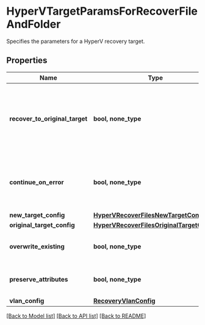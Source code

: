 # HyperVTargetParamsForRecoverFileAndFolder

Specifies the parameters for a HyperV recovery target.

## Properties
Name | Type | Description | Notes
------------ | ------------- | ------------- | -------------
**recover_to_original_target** | **bool, none_type** | Specifies whether to recover to the original target. If true, originalTargetConfig must be specified. If false, newTargetConfig must be specified. | 
**continue_on_error** | **bool, none_type** | Specifies whether to continue recovering other files if one of files or folders failed to recover. Default value is false. | [optional] 
**new_target_config** | [**HyperVRecoverFilesNewTargetConfig**](HyperVRecoverFilesNewTargetConfig.md) |  | [optional] 
**original_target_config** | [**HyperVRecoverFilesOriginalTargetConfig**](HyperVRecoverFilesOriginalTargetConfig.md) |  | [optional] 
**overwrite_existing** | **bool, none_type** | Specifies whether to override the existing files. Default is true. | [optional] 
**preserve_attributes** | **bool, none_type** | Specifies whether to preserve original attributes. Default is true. | [optional] 
**vlan_config** | [**RecoveryVlanConfig**](RecoveryVlanConfig.md) |  | [optional] 

[[Back to Model list]](../README.md#documentation-for-models) [[Back to API list]](../README.md#documentation-for-api-endpoints) [[Back to README]](../README.md)


